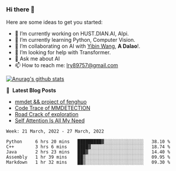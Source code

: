 ### Hi there 👋

<!--
**LRY89757/LRY89757** is a ✨ _special_ ✨ repository because its `README.md` (this file) appears on your GitHub profile.
-->
Here are some ideas to get you started:

- 🔭 I’m currently working on HUST.DIAN.AI, AIpi.
- 🌱 I’m currently learning Python, Computer Vision.
- 👯 I’m collaborating on AI with [Yibin Wang](https://github.com/flyleeee), **A Dalao**!.
- 🤔 I’m looking for help with Transformer.
- 💬 Ask me about AI
- 📫 How to reach me: lry89757@gmail.com
<!-- - 😄 Pronouns: ... -->
<!-- - ⚡ Fun fact: ... -->

[![Anurag's github stats](https://github-readme-stats.vercel.app/api?username=LRY89757)](https://github.com/anuraghazra/github-readme-stats)

📕 &nbsp;**Latest Blog Posts**
<!-- BLOG-POST-LIST:START -->
- [mmdet && project of fenghuo](https://lry89757.github.io/2021/11/09/mmdet-project-of-fenghuo/)
- [Code Trace of MMDETECTION](https://lry89757.github.io/2021/10/16/code-trace-of-mmdetection/)
- [Road Crack of exploration](https://lry89757.github.io/2021/10/04/lu-mian-lie-feng-shu-ju-ji-diao-yan/)
- [Self Attention Is All My Need](https://lry89757.github.io/2021/10/13/self-attention-is-all-my-need/)
<!-- - [God Mode in browsers: document.designMode = "on"](https://dev.to/gautamkrishnar/god-mode-in-browsers-document-designmode-on-2pmo) -->
<!-- BLOG-POST-LIST:END -->

<!--START_SECTION:waka-->
```text
Week: 21 March, 2022 - 27 March, 2022

Python     6 hrs 20 mins   █████████▓░░░░░░░░░░░░░░░   38.10 % 
C++        3 hrs 6 mins    ████▓░░░░░░░░░░░░░░░░░░░░   18.74 % 
Java       2 hrs 23 mins   ███▓░░░░░░░░░░░░░░░░░░░░░   14.40 % 
Assembly   1 hr 39 mins    ██▒░░░░░░░░░░░░░░░░░░░░░░   09.95 % 
Markdown   1 hr 32 mins    ██▒░░░░░░░░░░░░░░░░░░░░░░   09.30 % 
```
<!--END_SECTION:waka-->

